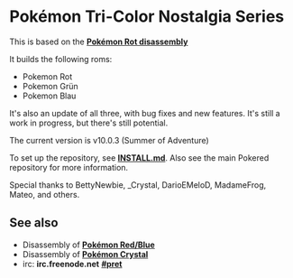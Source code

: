 # Pokémon Tri-Color Nostalgia Series

This is based on the [**Pokémon Rot disassembly**][pokered-de]

It builds the following roms:

* Pokemon Rot
* Pokemon Grün
* Pokemon Blau

It's also an update of all three, with bug fixes and new features. It's still a work in progress, but there's still potential.

The current version is v10.0.3 (Summer of Adventure)

To set up the repository, see [**INSTALL.md**](INSTALL.md). Also see the main Pokered repository for more information.

Special thanks to BettyNewbie, _Crystal, DarioEMeloD, MadameFrog, Mateo, and others.


## See also

* Disassembly of [**Pokémon Red/Blue**][pokered]
* Disassembly of [**Pokémon Crystal**][pokecrystal]
* irc: **irc.freenode.net** [**#pret**][irc]

[pokered-de]: https://github.com/einstein95/pokered-de
[pokered]: https://github.com/iimarckus/pokered
[pokecrystal]: https://github.com/kanzure/pokecrystal
[irc]: https://kiwiirc.com/client/irc.freenode.net/?#pret
